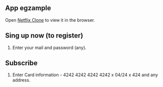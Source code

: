 ## App egzample

Open [Netflix Clone](https://new-netflix-clone-1b0f7.firebaseapp.com/) to view it in the browser.



## Sing up now (to register)

1. Enter your mail and password (any).


## Subscribe

1. Enter Card information - 4242 4242 4242 4242 x 04/24 x 424 and any address.






